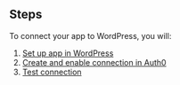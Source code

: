 ## Steps

To connect your app to WordPress, you will:

1. [Set up app in WordPress](#set-up-app-in-wordpress)
2. [Create and enable connection in Auth0](#create-and-enable-connection-in-auth0)
3. [Test connection](#test-connection)
